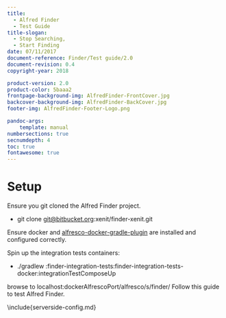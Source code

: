 ```yaml
---
title:
  - Alfred Finder
  - Test Guide
title-slogan:
  - Stop Searching,
  - Start Finding
date: 07/11/2017
document-reference: Finder/Test guide/2.0
document-revision: 0.4
copyright-year: 2018

product-version: 2.0
product-color: 5baaa2
frontpage-background-img: AlfredFinder-FrontCover.jpg
backcover-background-img: AlfredFinder-BackCover.jpg
footer-img: AlfredFinder-Footer-Logo.png

pandoc-args:
    template: manual
numbersections: true
secnumdepth: 4
toc: true
fontawesome: true
---
```


# Setup

Ensure you git cloned the Alfred Finder project.

* git clone git@bitbucket.org:xenit/finder-xenit.git

Ensure docker and [alfresco-docker-gradle-plugin](https://github.com/xenit-eu/alfresco-docker-gradle-plugin) are installed and configured correctly.

Spin up the integration tests containers:

* ./gradlew :finder-integration-tests:finder-integration-tests-docker:integrationTestComposeUp

browse to localhost:dockerAlfrescoPort/alfresco/s/finder/
Follow this guide to test Alfred Finder.

\include{serverside-config.md}
